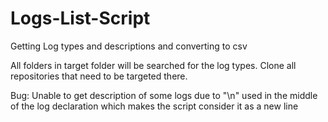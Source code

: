 # Logs-List-Script
Getting Log types and descriptions and converting to csv

All folders in target folder will be searched for the log types. Clone all repositories that need to be targeted there.

Bug: Unable to get description of some logs due to "\n" used in the middle of the log declaration which makes the script consider it as a new line
